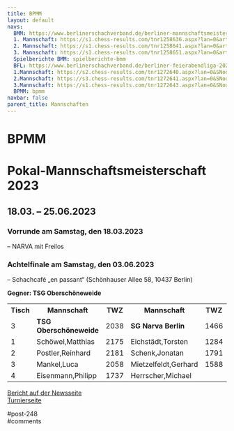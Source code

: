 ```yaml
---
title: BPMM 
layout: default
navs:
  BMM: https://www.berlinerschachverband.de/berliner-mannschaftsmeisterschaft-2025-2026.html
  1. Mannschaft: https://s1.chess-results.com/tnr1258636.aspx?lan=0&art=0&turdet=YES&SNode=S0
  2. Mannschaft: https://s1.chess-results.com/tnr1258641.aspx?lan=0&art=0&turdet=YES&SNode=S0
  3. Mannschaft: https://s1.chess-results.com/tnr1258651.aspx?lan=0&art=0&turdet=YES&SNode=S0
  Spielberichte BMM: spielberichte-bmm
  BFL: https://www.berlinerschachverband.de/berliner-feierabendliga-2025-2026.html
  1.Mannschaft: https://s2.chess-results.com/tnr1272640.aspx?lan=0&SNode=S0
  2.Mannschaft: https://s3.chess-results.com/tnr1272641.aspx?lan=0&SNode=S0
  3.Mannschaft: https://s1.chess-results.com/tnr1272643.aspx?lan=0&SNode=S0
  BPMM: bpmm
navbar: false
parent_title: Mannschaften
---
```

<div class="post-248 page type-page status-publish hentry" id="post-248">
<h1 class="entry-title">BPMM</h1>
<div class="entry-content">
<h1>Pokal-Mannschaftsmeisterschaft 2023</h1>
<h2>18.03. – 25.06.2023</h2>
<h3 class="heading3" id="a2"><strong>Vorrunde am Samstag, den 18.03.2023</strong></h3>
<p>– NARVA mit Freilos</p>
<h3><strong>Achtelfinale am Samstag, den 03.06.2023</strong></h3>
<p><b class="contentbold"></b> – Schachcafé „en passant“ (Schönhauser Allee 58, 10437 Berlin)</p>
<p><strong>Gegner: TSG Oberschöneweide</strong></p>
<table class="clean swiss">
<tbody>
<tr class="row1">
<th class="row1 col1 text">Tisch</th>
<th class="row1 col2 name">Mannschaft</th>
<th class="row1 col3 elo">TWZ</th>
<th class="row1 col4 name">Mannschaft</th>
<th class="row1 col5 elo">TWZ</th>
<th class="row1 col6 elo">Erg.</th>
<th class="row1 col7 text"></th>
<th class="row1 col8 elo">Erg.</th>
</tr>
<tr class="row14">
<td class="row14 col1 text">3</td>
<td class="row14 col2 name"><strong>TSG Oberschöneweide</strong></td>
<td class="row14 col3 elo">2038</td>
<td class="row14 col4 name"><strong>SG Narva Berlin</strong></td>
<td class="row14 col5 elo">1466</td>
<td class="row14 col6 elo"><strong>3</strong></td>
<td class="row14 col7 text"><strong>:</strong></td>
<td class="row14 col8 elo"><strong>1</strong></td>
</tr>
<tr class="row15">
<td class="row15 col1 text">1</td>
<td class="row15 col2 name">Schöwel,Matthias</td>
<td class="row15 col3 elo">2175</td>
<td class="row15 col4 name">Eichstädt,Torsten</td>
<td class="row15 col5 elo">1284</td>
<td class="row15 col6 elo">1</td>
<td class="row15 col7 text">:</td>
<td class="row15 col8 elo">0</td>
</tr>
<tr class="row16">
<td class="row16 col1 text">2</td>
<td class="row16 col2 name">Postler,Reinhard</td>
<td class="row16 col3 elo">2181</td>
<td class="row16 col4 name">Schenk,Jonatan</td>
<td class="row16 col5 elo">1791</td>
<td class="row16 col6 elo">½</td>
<td class="row16 col7 text">:</td>
<td class="row16 col8 elo">½</td>
</tr>
<tr class="row17">
<td class="row17 col1 text">3</td>
<td class="row17 col2 name">Mankel,Luca</td>
<td class="row17 col3 elo">2058</td>
<td class="row17 col4 name">Mietzelfeldt,Gerhard</td>
<td class="row17 col5 elo">1588</td>
<td class="row17 col6 elo">½</td>
<td class="row17 col7 text">:</td>
<td class="row17 col8 elo">½</td>
</tr>
<tr class="row18">
<td class="row18 col1 text">4</td>
<td class="row18 col2 name">Eisenmann,Philipp</td>
<td class="row18 col3 elo">1737</td>
<td class="row18 col4 name">Herrscher,Michael</td>
<td class="row18 col5 elo"></td>
<td class="row18 col6 elo">1</td>
<td class="row18 col7 text">:</td>
<td class="row18 col8 elo">0</td>
</tr>
</tbody>
</table>
<p><a href="https://www.narva-schach.de/wordpress/2023/06/04/bpmm-2023/">Bericht auf der Newsseite</a><br/>
<a href="https://www.berlinerschachverband.de/chronik-2023/articles/berliner-pokal-mannschafts-meisterschaft-2023.html" rel="noopener" target="_blank">Turnierseite</a></p>
</div><!-- .entry-content -->
</div> #post-248 
<div id="comments">
</div> #comments 

